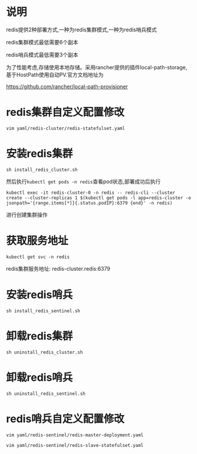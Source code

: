 # 说明
redis提供2种部署方式,一种为redis集群模式,一种为redis哨兵模式

redis集群模式最低需要6个副本

redis哨兵模式最低需要3个副本

为了性能考虑,存储使用本地存储。采用rancher提供的插件local-path-storage,基于HostPath使用自动PV.官方文档地址为

https://github.com/rancher/local-path-provisioner
# redis集群自定义配置修改
`vim yaml/redis-cluster/redis-statefulset.yaml`
# 安装redis集群
`sh install_redis_cluster.sh`

然后执行`kubectl get pods -n redis`查看pod状态,部署成功后执行

`kubectl exec -it redis-cluster-0 -n redis -- redis-cli --cluster create --cluster-replicas 1 $(kubectl get pods -l app=redis-cluster -o jsonpath='{range.items[*]}{.status.podIP}:6379 {end}' -n redis)`

进行创建集群操作
# 获取服务地址
`kubectl get svc -n redis`

redis集群服务地址: redis-cluster.redis:6379
# 安装redis哨兵
`sh install_redis_sentinel.sh`
# 卸载redis集群
`sh uninstall_redis_cluster.sh`
# 卸载redis哨兵
`sh uninstall_redis_sentinel.sh`
# redis哨兵自定义配置修改
`vim yaml/redis-sentinel/redis-master-deployment.yaml`

`vim yaml/redis-sentinel/redis-slave-statefulset.yaml`

